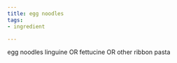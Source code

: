 ```yaml
---
title: egg noodles
tags:
- ingredient

---
```

egg noodles linguine OR fettucine OR other ribbon pasta
